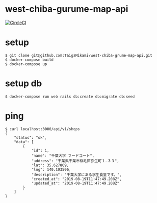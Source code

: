 # west-chiba-gurume-map-api
[![CircleCI](https://circleci.com/gh/TaigaMikami/west-chiba-grume-map-api/tree/develop.svg?style=svg)](https://circleci.com/gh/TaigaMikami/west-chiba-grume-map-api/tree/develop)

# setup
```
$ git clone git@github.com:TaigaMikami/west-chiba-grume-map-api.git
$ docker-compose build
$ docker-compose up
```

# setup db
```
$ docker-compose run web rails db:create db:migrate db:seed
```

# ping
```
$ curl localhost:3000/api/v1/shops
{
    "status": "ok",
    "data": [
        {
            "id": 1,
            "name": "千葉大学 フードコート",
            "address": "千葉県千葉市稲毛区弥生町１−３３",
            "lat": 35.627809,
            "lng": 140.103506,
            "description": "千葉大学にある学生食堂です。",
            "created_at": "2019-08-19T11:47:49.208Z",
            "updated_at": "2019-08-19T11:47:49.208Z"
        }
    ]
}
```
